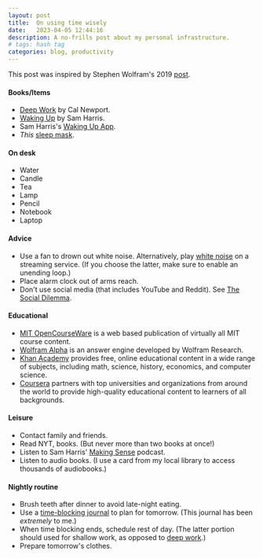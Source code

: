 ```yaml
---
layout: post
title:  On using time wisely
date:   2023-04-05 12:44:16
description: A no-frills post about my personal infrastructure. 
# tags: hash tag
categories: blog, productivity
---
```


This post was inspired by Stephen Wolfram's 2019 [post](https://writings.stephenwolfram.com/2019/02/seeking-the-productive-life-some-details-of-my-personal-infrastructure/).

#### Books/Items
- [Deep Work](https://www.amazon.com/Deep-Work-Focused-Success-Distracted/dp/1455586692) by Cal Newport.
- [Waking Up](https://www.amazon.com/Waking-Up-Spirituality-Without-Religion/dp/1451636024) by Sam Harris.
- Sam Harris's [Waking Up App](https://www.wakingup.com).
- *This* [sleep mask](https://www.amazon.com/Contoured-Sleeping-Blindfold-Concave-Meditation/dp/B07KC5DWCC/ref=zg_bs_3764231_sccl_1/132-0947972-7044716?th=1).

#### On desk
- Water
- Candle
- Tea
- Lamp
- Pencil
- Notebook
- Laptop

#### Advice
- Use a fan to drown out white noise. Alternatively, play [white noise](https://open.spotify.com/track/5UBonaClAZVfzxJNn8nnhh?si=574507e8b3744f00) on a streaming service. (If you choose the latter, make sure to enable an unending loop.)
- Place alarm clock out of arms reach.
- Don't use social media (that includes YouTube and Reddit). See [The Social Dilemma](https://www.netflix.com/title/81254224).

#### Educational
- [MIT OpenCourseWare](https://ocw.mit.edu) is a web based publication of virtually all MIT course content.
- [Wolfram Alpha](https://www.wolframalpha.com) is an answer engine developed by Wolfram Research.
- [Khan Academy](https://www.khanacademy.org) provides free, online educational content in a wide range of subjects, including math, science, history, economics, and computer science.
- [Coursera](https://www.google.com/search?client=safari&rls=en&q=coursera&ie=UTF-8&oe=UTF-8) partners with top universities and organizations from around the world to provide high-quality educational content to learners of all backgrounds.

#### Leisure 
- Contact family and friends.
- Read NYT, books. (But never more than two books at once!)
- Listen to Sam Harris' [Making Sense](https://open.spotify.com/show/5rgumWEx4FsqIY8e1wJNAk?si=0597ac75f6b14d5d) podcast. 
- Listen to audio books. (I use a card from my local library to access thousands of audiobooks.)

#### Nightly routine
- Brush teeth after dinner to avoid late-night eating.
- Use a [time-blocking journal](https://www.amazon.com/Time-Block-Planner-Daily-Method-Distracted/dp/0593192052) to plan for tomorrow. (This journal has been *extremely* to me.)
- When time blocking ends, schedule rest of day. (The latter portion should used for shallow work, as opposed to [deep work](https://calnewport.com/some-notes-on-deep-working/).) 
- Prepare tomorrow's clothes.
